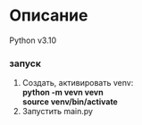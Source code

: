 # Описание
Python v3.10
### запуск
1. Создать, активировать venv:  
**python -m vevn vevn**  
**source venv/bin/activate**
2. Запустить main.py